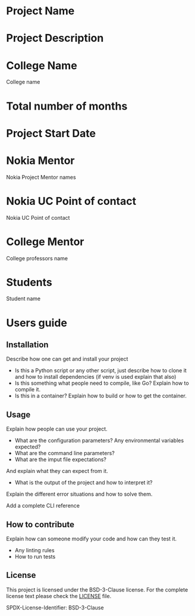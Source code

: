 # Project Name

# Project Description 

# College Name
 College  name

# Total number of months


# Project Start Date 


# Nokia Mentor
Nokia Project Mentor names

# Nokia UC Point of contact
Nokia UC Point of contact

# College Mentor 
College professors name

# Students
Student name

# Users guide
## Installation
Describe how one can get and install your project

* Is this a Python script or any other script, just describe how to clone it and how to install dependencies (if venv is used explain that also)
* Is this something what people need to compile, like Go? Explain how to compile it.
* Is this in a container? Explain how to build or how to get the container.

## Usage
Explain how people can use your project.

* What are the configuration parameters? Any environmental variables expected?
* What are the command line parameters?
* What are the imput file expectations?

And explain what they can expect from it.

* What is the output of the project and how to interpret it?

Explain the different error situations and how to solve them.

Add a complete CLI reference

## How to contribute
Explain how can someone modify your code and how can they test it. 

* Any linting rules
* How to run tests

## License

This project is licensed under the BSD-3-Clause license. For the complete license text please check the [LICENSE](LICENSE) file.

SPDX-License-Identifier: BSD-3-Clause
